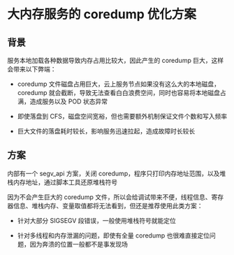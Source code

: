 # 大内存服务的 coredump 优化方案

## 背景

服务本地加载各种数据导致内存占用比较大，因此产生的 coredump 巨大，这样会带来以下弊端：

- coredump 文件磁盘占用巨大，云上服务节点如果没有这么大的本地磁盘，coredump 就会截断，导致无法查看白白浪费空间，同时也容易将本地磁盘占满，造成服务以及 POD 状态异常

- 即使落盘到 CFS，磁盘空间宽裕，但也需要额外机制保证文件个数和写入频率

- 巨大文件的落盘耗时较长，影响服务迅速拉起，造成故障时长较长

## 方案

内部有一个 segv_api 方案，关闭 coredump，程序只打印内存地址范围，以及堆栈内存地址，通过脚本工具还原堆栈符号

因为不会产生巨大的 coredump 文件，所以会给调试带来不便，线程信息、寄存器信息、堆栈内存、变量取值都将无法看到，但还是推荐使用此类方案：

- 针对大部分 SIGSEGV 段错误，一般使用堆栈符号就能定位

- 针对多线程和内存泄漏的问题，即使有全量 coredump 也很难直接定位问题，因为奔溃的位置一般都不是事发现场



